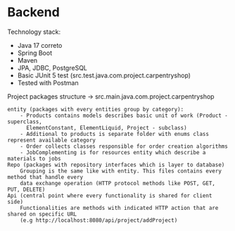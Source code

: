 # Backend 
Technology stack:
- Java 17 correto
- Spring Boot
- Maven
- JPA, JDBC, PostgreSQL
- Basic JUnit 5 test (src.test.java.com.project.carpentryshop)
- Tested with Postman


Project packages structure -> src.main.java.com.project.carpentryshop
    
    entity (packages with every entities group by category): 
        - Products contains models describes basic unit of work (Product - superclass, 
          ElementConstant, ElementLiquid, Project - subclass)
        - Additional to products is separate folder with enums class represent available category
        - Order collects classes responsible for order creation algorithms
        - JobComplementing is for resources entity which describe a materials to jobs
    Repo (packages with repository interfaces which is layer to database)
        Grouping is the same like with entity. This files contains every method that handle every 
        data exchange operation (HTTP protocol methods like POST, GET, PUT, DELETE)
    Api (central point where every functionality is shared for client side)
        Functionalities are methods with indicated HTTP action that are shared on specific URL 
        (e.g http://localhost:8080/api/project/addProject)
    
    
